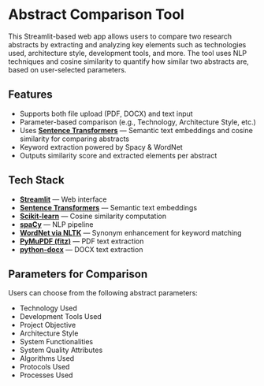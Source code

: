 # Abstract Comparison Tool

This Streamlit-based web app allows users to compare two research abstracts by extracting and analyzing key elements such as technologies used, architecture style, development tools, and more. The tool uses NLP techniques and cosine similarity to quantify how similar two abstracts are, based on user-selected parameters.

## Features
- Supports both file upload (PDF, DOCX) and text input
- Parameter-based comparison (e.g., Technology, Architecture Style, etc.)
- Uses **[Sentence Transformers](https://www.sbert.net/)** — Semantic text embeddings
 and cosine similarity for comparing abstracts
- Keyword extraction powered by Spacy & WordNet
- Outputs similarity score and extracted elements per abstract
  
## Tech Stack
- **[Streamlit](https://streamlit.io/)** — Web interface  
- **[Sentence Transformers](https://www.sbert.net/)** — Semantic text embeddings  
- **[Scikit-learn](https://scikit-learn.org/)** — Cosine similarity computation  
- **[spaCy](https://spacy.io/)** — NLP pipeline  
- **[WordNet via NLTK](https://www.nltk.org/howto/wordnet.html)** — Synonym enhancement for keyword matching  
- **[PyMuPDF (fitz)](https://pymupdf.readthedocs.io/)** — PDF text extraction  
- **[python-docx](https://python-docx.readthedocs.io/)** — DOCX text extraction

## Parameters for Comparison
Users can choose from the following abstract parameters:
- Technology Used  
- Development Tools Used  
- Project Objective  
- Architecture Style  
- System Functionalities  
- System Quality Attributes  
- Algorithms Used  
- Protocols Used  
- Processes Used  
